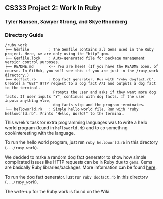 ## CS333 Project 2: Work In Ruby

### Tyler Hansen, Sawyer Strong, and Skye Rhomberg

### Directory Guide

```
/ruby_work
├── Gemfile         : The Gemfile contains all Gems used in the Ruby project. Here, we are only using the "http" gem.
├── Gemfile.lock    : Auto-generated file for package management version control purposes.
├── README.md       <-- You are here! (If you have the README open, of course. In GitHub, you will see this if you are just in the /ruby_work directory.)
├── dogfact.rb      : Dog fact generator. Run with "ruby dogfact.rb". Creates a "GET" HTTP request to a dog fact API and outputs a dog fact to the terminal.
                      Prompts the user and asks if they want more dog facts. If user inputs "Y", continues with dog facts. If the user inputs anything else,
                      dog facts stop and the program terminates.
└── helloworld.rb   : Simple hello world file. Run with "ruby helloworld.rb". Prints "Hello, World!" to the terminal.
```

This week's task for extra programming languages was to write a hello world program (found in `helloworld.rb`) and to do something cool/interesting with the language.

To run the hello world program, just run `ruby helloworld.rb` in this directory (`.../ruby_work`).

We decided to make a random dog fact generator to show how simple complicated issues like HTTP requests can be in Ruby due to `gems`. Gems are basically Ruby libraries/packages. More information can be found [here](https://en.wikipedia.org/wiki/RubyGems).

To run the dog fact generator, just run `ruby dogfact.rb` in this directory (`.../ruby_work`).

The write-up for the Ruby work is found on the Wiki.
